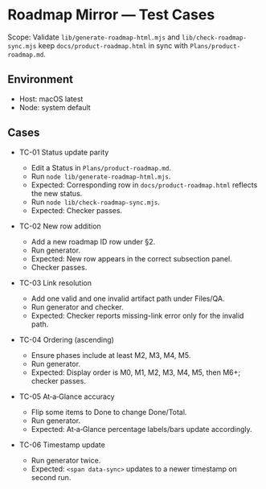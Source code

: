 # Roadmap Mirror — Test Cases

Scope: Validate `lib/generate-roadmap-html.mjs` and `lib/check-roadmap-sync.mjs` keep `docs/product-roadmap.html` in sync with `Plans/product-roadmap.md`.

## Environment
- Host: macOS latest
- Node: system default

## Cases

- TC-01 Status update parity
  - Edit a Status in `Plans/product-roadmap.md`.
  - Run `node lib/generate-roadmap-html.mjs`.
  - Expected: Corresponding row in `docs/product-roadmap.html` reflects the new status.
  - Run `node lib/check-roadmap-sync.mjs`.
  - Expected: Checker passes.

- TC-02 New row addition
  - Add a new roadmap ID row under §2.
  - Run generator.
  - Expected: New row appears in the correct subsection panel.
  - Checker passes.

- TC-03 Link resolution
  - Add one valid and one invalid artifact path under Files/QA.
  - Run generator and checker.
  - Expected: Checker reports missing-link error only for the invalid path.

- TC-04 Ordering (ascending)
  - Ensure phases include at least M2, M3, M4, M5.
  - Run generator.
  - Expected: Display order is M0, M1, M2, M3, M4, M5, then M6+; checker passes.

- TC-05 At‑a‑Glance accuracy
  - Flip some items to Done to change Done/Total.
  - Run generator.
  - Expected: At‑a‑Glance percentage labels/bars update accordingly.

- TC-06 Timestamp update
  - Run generator twice.
  - Expected: `<span data-sync>` updates to a newer timestamp on second run.


